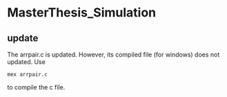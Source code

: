 # MasterThesis_Simulation

## update
The arrpair.c is updated. However, its compiled file (for windows) does not updated.
Use
```
mex arrpair.c
```
to compile the c file.
